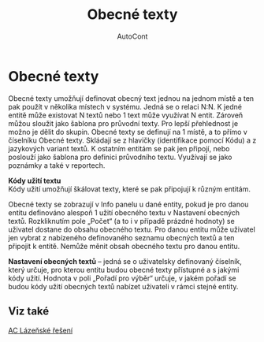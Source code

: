﻿---
    title: "Obecné texty"
    author: AutoCont
    ms.date: 04/30/2018
    ms.topic: article
    ms.prod: dynamics-nav-2017
    ms.contentlocale: cs-cz
    ms.lasthandoff: 04/30/2018
---

# Obecné texty
Obecné texty umožňují definovat obecný text jednou na jednom místě a ten pak použít v několika místech v systému. Jedná se o relaci N:N. K jedné entitě může existovat N textů nebo 1 text může využívat N entit. Zároveň můžou sloužit jako šablona pro průvodní texty. Pro lepší přehlednost je možno je dělit do skupin. Obecné texty se definují na 1 místě, a to přímo v číselníku Obecné texty. Skládají se z hlavičky (identifikace pomocí Kódu) a z jazykových variant textů. K ostatním entitám se pak jen připojí, nebo poslouží jako šablona pro definici průvodního textu.
Využívají se jako poznámky a také v reportech.

**Kódy užití textu**  
Kódy užití umožňují škálovat texty, které se pak připojují k různým entitám.

Obecné texty se zobrazují v Info panelu u dané entity, pokud je pro danou entitu definováno alespoň 1 užití obecného textu v Nastavení obecných textů. Rozkliknutím pole „Počet“ (a to i v případě prázdné hodnoty) se uživatel dostane do obsahu obecného textu. Pro danou entitu může uživatel jen vybrat z nabízeného definovaného seznamu obecných textů a ten připojit k entitě. Nemůže měnit obsah obecného textu pro danou entitu. 

**Nastavení obecných textů** – jedná se o uživatelsky definovaný číselník, který určuje, pro kterou entitu budou obecné texty přístupné a s jakými kódy užití. Hodnota v poli „Pořadí pro výběr“ určuje, v jakém pořadí se budou kódy užití obecných textů nabízet uživateli v rámci stejné entity. 

## <a name="see-also"></a>Viz také
[AC Lázeňské řešení](ac-spa-solution.md)